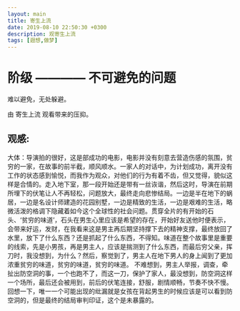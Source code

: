 ```yaml
---
layout: main
title: 寄生上流
date: 2019-08-10 22:50:30 +0300
description: 观寄生上流
tags: [遐想,做梦]
---
```


#  阶级 ———— 不可避免的问题  
  
难以避免，无处躲避。  
  
由 寄生上流 观看带来的压抑。  

## 观感:

大体：导演拍的很好，这是部成功的电影，电影并没有刻意去营造伤感的氛围，贫穷的一家，在故事的前半截，顺风顺水。一家人的对话中，为计划成功，离开没有工作的状态感到愉悦，而我作为观众，对他们的行为有着不齿，但又觉得，貌似这样是合情的。走入地下室，那一段开始还是带有一丝诙谐，然后这时，导演在前期所埋下的伏笔让人不再轻松，问题放大，最终走向悲惨结局。一边是半在地下的蜗居，一边是名设计师建造的花园别墅，一边是精致的生活，一边是艰难的生活，略微活泼的格调下隐藏着如今这个全球性的社会问题。贯穿全片的有开始的石头、‘贫穷的味道’，石头在男生心里应该是希望的存在，开始好友送他时便表示，会带来好运，发财，在我看来这是男主再后期坚持撑下去的精神支撑，最终放回了水里，放下了什么东西？还是抓起了什么东西，不得知。味道在整个故事里是重要的线索，先是小男孩，再是男主人，应该是揣测到了什么东西，而最后穷父亲，挥刀时，我没想到，为什么？然后，察觉到了，男主人在地下男人的身上闻到了更加浓重贫穷的味道，贫穷的味道，贫穷的味道。 不难想到，男主人举报，调查，牵扯出防空洞的事，一个也跑不了，而这一刀，保护了家人，最没想到，防空洞这样一个场所，最后还会被用到，前后的伏笔连接，舒服，剧情顺畅，节奏不快不慢。回想一下，唯一一个可能出现的纰漏就是女孩在背起男生的时候应该是可以看到防空洞的，但是最终的结局审判印证，这个是未暴露的。